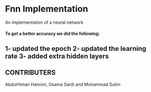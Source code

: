 # Fnn Implementation

<p>An implementation of a neural network</p>

#### To get a better accuracy we did the following:
1- updated the epoch
2- updated the learning rate
3- added extra hidden layers
---

## CONTRIBUTERS
<p>Abdulrhman Hannini, Osama Sardi and Mohammad Sulim</p>
